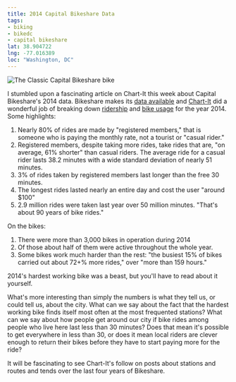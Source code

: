 ```yaml
---
title: 2014 Capital Bikeshare Data
tags:
- biking
- bikedc
- capital bikeshare
lat: 38.904722
lng: -77.016389
loc: "Washington, DC"
---
```

![The Classic Capital Bikeshare
bike](/assets/images/capitalbikesharebike.png )

I stumbled upon a fascinating article on Chart-It this week about Capital
Bikeshare's 2014 data. Bikeshare makes its [data
available](https://www.capitalbikeshare.com/system-data) and
[Chart-It](http://chart-it.blogspot.com) did a wonderful job of breaking down
[ridership](http://chart-it.blogspot.com/2015/04/bikeshare1.html) and [bike
usage](http://chart-it.blogspot.com/2015/04/bikeshare2.html) for the year
2014. Some highlights:

1. Nearly 80% of rides are made by "registered members," that is someone
who is paying the monthly rate, not a tourist or "casual rider."
1. Registered members, despite taking more rides, take rides that are, "on
average, 61% shorter" than casual riders. The average ride for a casual
rider lasts 38.2 minutes with a wide standard deviation of nearly 51
minutes.
1. 3% of rides taken by registered members last longer than the free 30
minutes.
1. The longest rides lasted nearly an entire day and cost the user "around
$100"
1. 2.9 million rides were taken last year over 50 million minutes. "That's
about 90 years of bike rides."

On the bikes:

1. There were more than 3,000 bikes in operation during 2014
1. Of those about half of them were active throughout the whole year.
1. Some bikes work much harder than the rest: "the busiest 15% of bikes
carried out about 72+% more rides," over "more than 159 hours."

2014's hardest working bike was a beast, but you'll have to read about it
yourself.

What's more interesting than simply the numbers is what they tell us, or
could tell us, about the city. What can we say about the fact that the
hardest working bike finds itself most often at the most frequented
stations? What can we say about how people get around our city if bike
rides among people who live here last less than 30 minutes? Does that mean
it's possible to get everywhere in less than 30, or does it mean local
riders are clever enough to return their bikes before they have to start
paying more for the ride?

It will be fascinating to see Chart-It's follow on posts about stations and
routes and tends over the last four years of Bikeshare.
